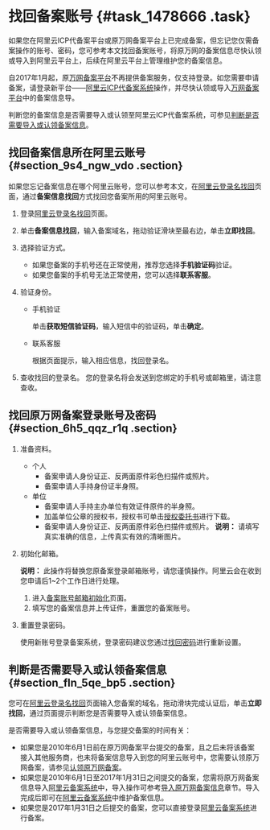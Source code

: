 # 找回备案账号 {#task_1478666 .task}

如果您在阿里云ICP代备案平台或原万网备案平台上已完成备案，但忘记您仅需备案操作的账号、密码，您可参考本文找回备案账号，将原万网的备案信息尽快认领或导入到阿里云平台上，后续在阿里云平台上管理维护您的备案信息。

自2017年1月起，原[万网备案平台](http://beian.aliyun.com/account/login.htm)不再提供备案服务，仅支持登录。如您需要申请备案，请登录新平台——[阿里云ICP代备案系统](https://beian.aliyun.com/)操作，并尽快认领或导入[万网备案平台](http://beian.aliyun.com/account/login.htm)中的备案信息导。

判断您的备案信息是否需要导入或认领至阿里云ICP代备案系统，可参见[判断是否需要导入或认领备案信息](#section_fln_5qe_bp5)。

## 找回备案信息所在阿里云账号 {#section_9s4_ngw_vdo .section}

如果您忘记备案信息在哪个阿里云账号，您可以参考本文，在[阿里云登录名找回](https://account.aliyun.com/find_loginid/findLoginId.htm?focus=beiAn)页面，通过**备案信息找回**方式找回您备案所用的阿里云账号。

1.  登录[阿里云登录名找回](https://account.aliyun.com/find_loginid/findLoginId.htm?focus=beiAn)页面。
2.  单击**备案信息找回**，输入备案域名，拖动验证滑块至最右边，单击**立即找回**。
3.  选择验证方式。 
    -   如果您备案的手机号还在正常使用，推荐您选择**手机验证码**验证。
    -   如果您备案的手机号无法正常使用，您可以选择**联系客服**。
4.  验证身份。 
    -   手机验证

        单击**获取短信验证码**，输入短信中的验证码，单击**确定**。

    -   联系客服

        根据页面提示，输入相应信息，找回登录名。

5.  查收找回的登录名。 您的登录名将会发送到您绑定的手机号或邮箱里，请注意查收。

## 找回原万网备案登录账号及密码 {#section_6h5_qqz_r1q .section}

1.  准备资料。 

    -   个人
        -   备案申请人身份证正、反两面原件彩色扫描件或照片。
        -   备案申请人手持身份证半身照。
    -   单位
        -   备案申请人手持主办单位有效证件原件的半身照。
        -   加盖单位公章的授权书，授权书可单击[授权委托书](https://beian.aliyun.com/account/downloadChangeLoginSqs.do)进行下载。
        -   备案申请人身份证正、反两面原件彩色扫描件或照片。
    **说明：** 请填写真实准确的信息，上传真实有效的清晰图片。

2.  初始化邮箱。 

    **说明：** 此操作将替换您原备案登录邮箱账号，请您谨慎操作。阿里云会在收到您申请后1~2个工作日进行处理。

    1.  进入[备案账号邮箱初始化](https://beian.aliyun.com/account/changeLoginName.htm)页面。
    2.  填写您的备案信息并上传证件，重置您的备案账号。
3.  重置登录密码。 

    使用新账号登录备案系统，登录密码建议您通过[找回密码](https://beian.aliyun.com/account/find_pwd)进行重新设置。


## 判断是否需要导入或认领备案信息 {#section_fln_5qe_bp5 .section}

您可在[阿里云登录名找回](https://account.aliyun.com/find_loginid/findLoginId.htm?focus=beiAn)页面输入您备案的域名，拖动滑块完成认证后，单击**立即找回**，通过页面提示判断您是否需要导入或认领备案信息。

是否需要导入或认领备案信息，与您提交备案的时间有关：

-   如果您是2010年6月1日前在原万网备案平台提交的备案，且之后未将该备案接入其他服务商，也未将备案信息导入到您的阿里云账号中，您需要认领原万网备案，请参见[认领原万网备案](cn.zh-CN/管理查看ICP备案信息/原万网ICP备案信息导入阿里云/认领原万网备案.md#)。
-   如果您是2010年6月1日至2017年1月31日之间提交的备案，您需将原万网备案信息导入[阿里云备案系统](https://beian.aliyun.com/order/selfBaIndex.htm)中，导入操作可参考[导入原万网备案信息](cn.zh-CN/管理查看ICP备案信息/原万网ICP备案信息导入阿里云/导入原万网备案信息.md#)章节。导入完成后即可在[阿里云备案系统](https://beian.aliyun.com/order/selfBaIndex.htm)中维护备案信息。
-   如果您是2017年1月31日之后提交的备案，您可以直接登录[阿里云备案系统](https://beian.aliyun.com/order/selfBaIndex.htm)进行备案。

